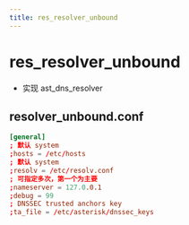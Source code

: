 ```yaml
---
title: res_resolver_unbound
---
```


# res_resolver_unbound

- 实现 ast_dns_resolver

## resolver_unbound.conf

```conf
[general]
; 默认 system
;hosts = /etc/hosts
; 默认 system
;resolv = /etc/resolv.conf
; 可指定多次，第一个为主要
;nameserver = 127.0.0.1
;debug = 99
; DNSSEC trusted anchors key
;ta_file = /etc/asterisk/dnssec_keys
```
